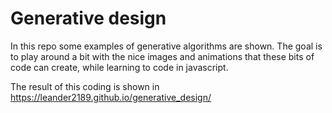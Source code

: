 # Generative design

In this repo some examples of generative algorithms are shown. The goal is to play around a bit with the nice images and animations that these bits of code can create, while learning to code in javascript.

The result of this coding is shown in https://leander2189.github.io/generative_design/



